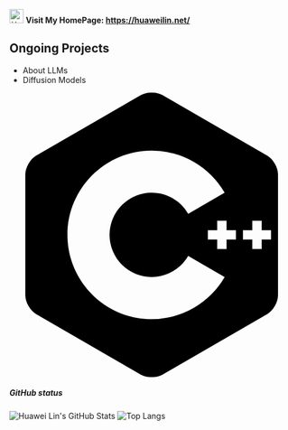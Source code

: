 <img src="https://emojis.slackmojis.com/emojis/images/1643514812/8268/blob-hype.gif?1643514812" width="25" alt="拍手"> **Visit My HomePage: https://huaweilin.net/**

## Ongoing Projects
- About LLMs
- Diffusion Models

</h3>

<!-- ======================================= -->


<!-- ======================================= -->
<svg role="img" viewBox="0 0 24 24" xmlns="http://www.w3.org/2000/svg"><title>C++</title><path d="M22.394 6c-.167-.29-.398-.543-.652-.69L12.926.22c-.509-.294-1.34-.294-1.848 0L2.26 5.31c-.508.293-.923 1.013-.923 1.6v10.18c0 .294.104.62.271.91.167.29.398.543.652.69l8.816 5.09c.508.293 1.34.293 1.848 0l8.816-5.09c.254-.147.485-.4.652-.69.167-.29.27-.616.27-.91V6.91c.003-.294-.1-.62-.268-.91zM12 19.11c-3.92 0-7.109-3.19-7.109-7.11 0-3.92 3.19-7.11 7.11-7.11a7.133 7.133 0 016.156 3.553l-3.076 1.78a3.567 3.567 0 00-3.08-1.78A3.56 3.56 0 008.444 12 3.56 3.56 0 0012 15.555a3.57 3.57 0 003.08-1.778l3.078 1.78A7.135 7.135 0 0112 19.11zm7.11-6.715h-.79v.79h-.79v-.79h-.79v-.79h.79v-.79h.79v.79h.79zm2.962 0h-.79v.79h-.79v-.79h-.79v-.79h.79v-.79h.79v.79h.79z"/></svg>
<!-- ======================================= -->
##### GitHub status
![Huawei Lin's GitHub Stats]([https://github-readme-stats.vercel.app/api?username=huawei-lin&show_icons=true](https://github-readme-stats.vercel.app/api?username=huawei-lin&show_icons=true))
![Top Langs](https://github-readme-stats.vercel.app/api/top-langs/?username=huawei-lin&layout=compact)
